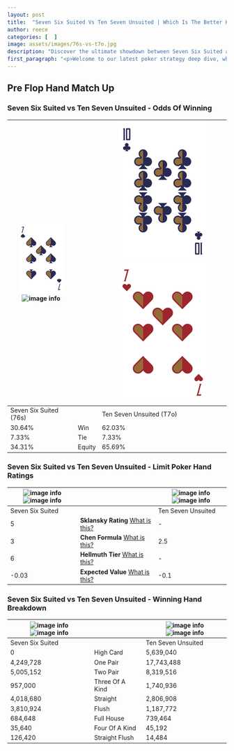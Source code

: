 ```yaml
---
layout: post
title:  "Seven Six Suited Vs Ten Seven Unsuited | Which Is The Better Hand In Poker? A Complete Guide"
author: reece
categories: [  ]
image: assets/images/76s-vs-t7o.jpg
description: "Discover the ultimate showdown between Seven Six Suited and Ten Seven Unsuited in poker! Uncover the odds, strategies, and scenarios where one hand triumphs over the other. Get ready to up your poker game with this thrilling analysis."
first_paragraph: "<p>Welcome to our latest poker strategy deep dive, where we're pitting two distinct hands against each other in a high-stakes showdown: Seven Six Suited vs Ten Seven Unsuited.</p><p>In the dynamic world of poker, every decision counts, and knowing which hand holds the upper hand is key to your success at the table.</p><p>In this article, we'll dissect these two hands, explore the scenarios where one dominates the other, and equip you with the knowledge to make strategic choices that can tip the odds in your favor.</p><p>Get ready to unravel the intriguing dynamics of these poker hands and elevate your game to new heights.</p>"
---
```




[comment]: # (sp0)

## Pre Flop Hand Match Up

<div class="table hand-ratings" markdown="1"> 



### Seven Six Suited vs Ten Seven Unsuited - Odds Of Winning


    
| ![image info](assets/images/hand1/7.png) ![image info](assets/images/hand1/6s.png) |  | ![image info](assets/images/hand2/t.png) ![image info](assets/images/hand2/7o.png) |
| -------- | -------- | -------- |
| Seven Six Suited (76s) |  | Ten Seven Unsuited (T7o) |
| 30.64% | Win | 62.03% |
| 7.33% | Tie | 7.33% |
| 34.31% | Equity | 65.69% |




[comment]: # (sp1)



### Seven Six Suited vs Ten Seven Unsuited - Limit Poker Hand Ratings


    
| ![image info](https://www.riverpairs.com/assets/images/hand1/7.png) ![image info](https://www.riverpairs.com/assets/images/hand1/6s.png) |  | ![image info](https://www.riverpairs.com/assets/images/hand2/t.png) ![image info](https://www.riverpairs.com/assets/images/hand2/7o.png) |
| -------- | -------- | -------- |
| Seven Six Suited |  | Ten Seven Unsuited |
| 5 | **Sklansky Rating** [What is this?](/sklansky-rating-explained) | - |
| 3 | **Chen Formula** [What is this?](/chen-formula-explained) | 2.5 |
| 6 | **Hellmuth Tier** [What is this?](/Hellmuth-tier-explained) | - |
| -0.03 | **Expected Value** [What is this?](/expected-value-explained) | -0.1 |




[comment]: # (sp2)



### Seven Six Suited vs Ten Seven Unsuited - Winning Hand Breakdown


    
| ![image info](https://www.riverpairs.com/assets/images/hand1/7.png) ![image info](https://www.riverpairs.com/assets/images/hand1/6s.png) |  | ![image info](https://www.riverpairs.com/assets/images/hand2/t.png) ![image info](https://www.riverpairs.com/assets/images/hand2/7o.png) |
| -------- | -------- | -------- |
| Seven Six Suited |  | Ten Seven Unsuited |
| 0 | High Card | 5,639,040 |
| 4,249,728 | One Pair | 17,743,488 |
| 5,005,152 | Two Pair | 8,319,516 |
| 957,000 | Three Of A Kind | 1,740,936 |
| 4,018,680 | Straight | 2,806,908 |
| 3,810,924 | Flush | 1,187,772 |
| 684,648 | Full House | 739,464 |
| 35,640 | Four Of A Kind | 45,192 |
| 126,420 | Straight Flush | 14,484 |




[comment]: # (sp3)



</div>

[comment]: # (sp4)



[comment]: # (sp5)


